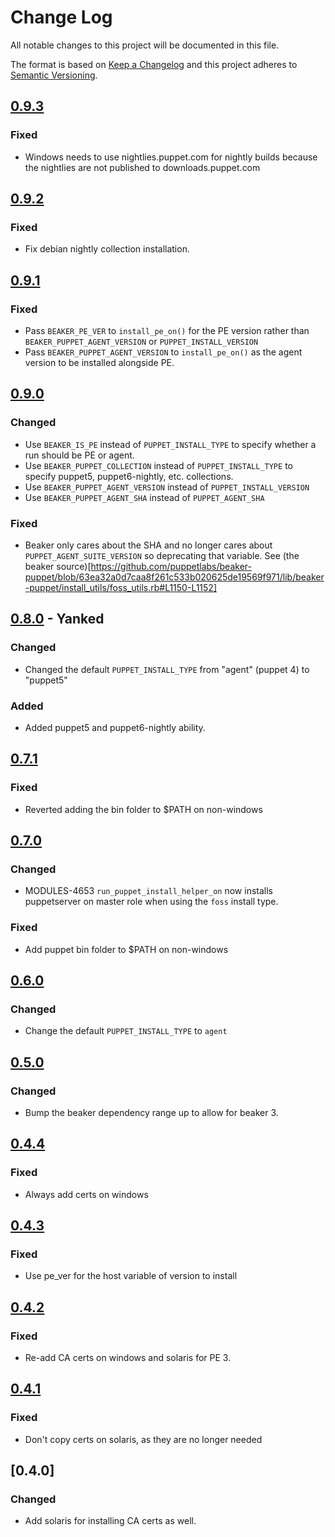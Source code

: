 # Change Log
All notable changes to this project will be documented in this file.

The format is based on [Keep a Changelog](http://keepachangelog.com/) 
and this project adheres to [Semantic Versioning](http://semver.org/).

## [0.9.3]
### Fixed
- Windows needs to use nightlies.puppet.com for nightly builds because the nightlies are not published to downloads.puppet.com

## [0.9.2]
### Fixed
- Fix debian nightly collection installation.

## [0.9.1]
### Fixed
- Pass `BEAKER_PE_VER` to `install_pe_on()` for the PE version rather than `BEAKER_PUPPET_AGENT_VERSION` or `PUPPET_INSTALL_VERSION`
- Pass `BEAKER_PUPPET_AGENT_VERSION` to `install_pe_on()` as the agent version to be installed alongside PE.

## [0.9.0]
### Changed
- Use `BEAKER_IS_PE` instead of `PUPPET_INSTALL_TYPE` to specify whether a run should be PE or agent.
- Use `BEAKER_PUPPET_COLLECTION` instead of `PUPPET_INSTALL_TYPE` to specify puppet5, puppet6-nightly, etc. collections.
- Use `BEAKER_PUPPET_AGENT_VERSION` instead of `PUPPET_INSTALL_VERSION`
- Use `BEAKER_PUPPET_AGENT_SHA` instead of `PUPPET_AGENT_SHA`

### Fixed
- Beaker only cares about the SHA and no longer cares about `PUPPET_AGENT_SUITE_VERSION` so deprecating that variable. See (the beaker source)[https://github.com/puppetlabs/beaker-puppet/blob/63ea32a0d7caa8f261c533b020625de19569f971/lib/beaker-puppet/install_utils/foss_utils.rb#L1150-L1152]

## [0.8.0] - Yanked
### Changed
- Changed the default `PUPPET_INSTALL_TYPE` from "agent" (puppet 4) to "puppet5"

### Added
- Added puppet5 and puppet6-nightly ability.

## [0.7.1]
### Fixed
- Reverted adding the bin folder to $PATH on non-windows

## [0.7.0]
### Changed
- MODULES-4653 `run_puppet_install_helper_on` now installs puppetserver on master role when using the `foss` install type.

### Fixed
- Add puppet bin folder to $PATH on non-windows

## [0.6.0]
### Changed
- Change the default `PUPPET_INSTALL_TYPE` to `agent`

## [0.5.0]
### Changed
- Bump the beaker dependency range up to allow for beaker 3.

## [0.4.4]
### Fixed
- Always add certs on windows

## [0.4.3]
### Fixed
- Use pe\_ver for the host variable of version to install

## [0.4.2]
### Fixed
- Re-add CA certs on windows and solaris for PE 3.

## [0.4.1]
### Fixed
- Don't copy certs on solaris, as they are no longer needed

## [0.4.0]
### Changed
- Add solaris for installing CA certs as well.

[0.9.3]: https://github.com/puppetlabs/beaker-puppet_install_helper/compare/0.9.2...0.9.3
[0.9.2]: https://github.com/puppetlabs/beaker-puppet_install_helper/compare/0.9.1...0.9.2
[0.9.1]: https://github.com/puppetlabs/beaker-puppet_install_helper/compare/0.9.0...0.9.1
[0.9.0]: https://github.com/puppetlabs/beaker-puppet_install_helper/compare/0.8.0...0.9.0
[0.8.0]: https://github.com/puppetlabs/beaker-puppet_install_helper/compare/0.7.1...0.8.0
[0.7.1]: https://github.com/puppetlabs/beaker-puppet_install_helper/compare/0.7.0...0.7.1
[0.7.0]: https://github.com/puppetlabs/beaker-puppet_install_helper/compare/0.6.0...0.7.0
[0.6.0]: https://github.com/puppetlabs/beaker-puppet_install_helper/compare/0.5.0...0.6.0
[0.5.0]: https://github.com/puppetlabs/beaker-puppet_install_helper/compare/0.4.4...0.5.0
[0.4.4]: https://github.com/puppetlabs/beaker-puppet_install_helper/compare/0.4.3...0.4.4
[0.4.3]: https://github.com/puppetlabs/beaker-puppet_install_helper/compare/0.4.2...0.4.3
[0.4.2]: https://github.com/puppetlabs/beaker-puppet_install_helper/compare/0.4.1...0.4.2
[0.4.1]: https://github.com/puppetlabs/beaker-puppet_install_helper/compare/0.4.0...0.4.1
[0.4.2]: https://github.com/puppetlabs/beaker-puppet_install_helper/compare/0.3.1...0.4.0
